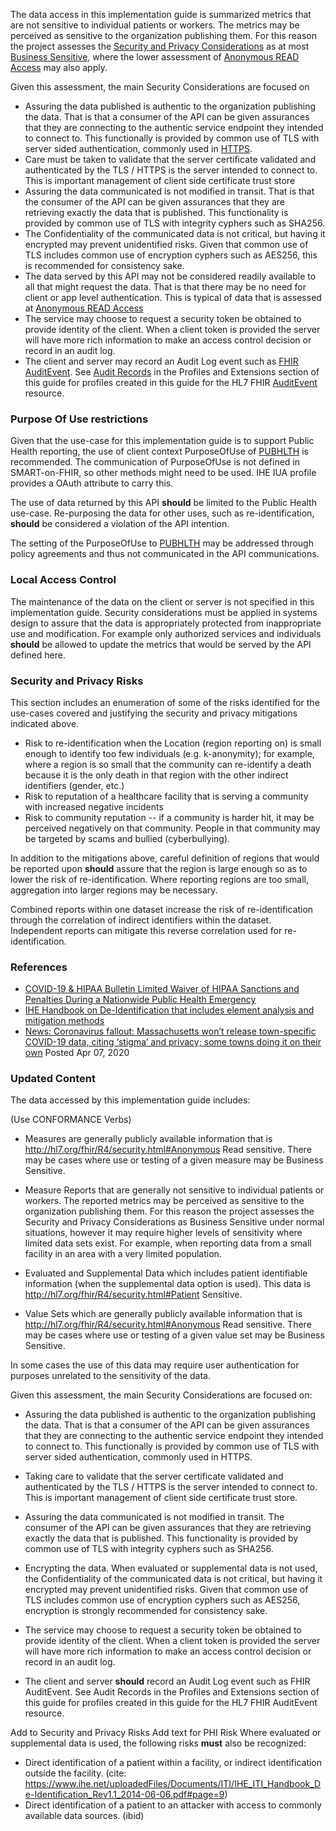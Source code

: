 The data access in this implementation guide is summarized metrics that are not sensitive to individual patients or workers. The metrics may be perceived as sensitive to the
organization publishing them. For this reason the project assesses the
[Security and Privacy Considerations](http://hl7.org/fhir/R4/security.html#SecPrivConsiderations) as at most
[Business Sensitive](http://hl7.org/fhir/R4/security.html#Business), where the lower assessment of [Anonymous READ Access](http://hl7.org/fhir/R4/security.html#Anonymous)
may also apply.

Given this assessment, the main Security Considerations are focused on
- Assuring the data published is authentic to the organization publishing the data. That is that a consumer of the API can be given assurances that they are
  connecting to the authentic service endpoint they intended to connect to. This functionally is provided by common use of TLS with server sided authentication,
  commonly used in [HTTPS](http://hl7.org/fhir/R4/security.html#http).
- Care must be taken to validate that the server certificate validated and authenticated by the TLS / HTTPS is the server intended to connect to. This is
  important management of client side certificate trust store
- Assuring the data communicated is not modified in transit. That is that the consumer of the API can be given assurances that they are retrieving exactly the
  data that is published. This functionality is provided by common use of TLS with integrity cyphers such as SHA256.
- The Confidentiality of the communicated data is not critical, but having it encrypted may prevent unidentified risks. Given that common use of TLS includes
  common use of encryption cyphers such as AES256, this is recommended for consistency sake.
- The data served by this API may not be considered readily available to all that might request the data. That is that there may be no need for client or
  app level authentication. This is typical of data that is assessed at [Anonymous READ Access](http://hl7.org/fhir/R4/security.html#Anonymous)
- The service may choose to request a security token be obtained to provide identity of the client. When a client token is provided the server will have
  more rich information to make an access control decision or record in an audit log.
- The client and server may record an Audit Log event such as [FHIR AuditEvent](http://hl7.org/fhir/R4/security.html#audit).  See
  [Audit Records](profiles_and_extensions.html#audit-records) in the Profiles and Extensions section of this guide for profiles created in this guide for
  the HL7 FHIR [AuditEvent](http://www.hl7.org/fhir/AuditEvent.html) resource.

### Purpose Of Use restrictions
Given that the use-case for this implementation guide is to support Public Health reporting, the use of client context PurposeOfUse of [PUBHLTH](http://hl7.org/fhir/R4/v3/ActReason/cs.html#v3-ActReason-PUBHLTH) is recommended. The communication of PurposeOfUse is not defined in SMART-on-FHIR, so other methods might need to be used. IHE IUA profile provides a OAuth attribute to carry this.

The use of data returned by this API **should** be limited to the Public Health use-case. Re-purposing the data for other uses, such as re-identification, **should** be considered a violation of the API intention.

The setting of the PurposeOfUse to [PUBHLTH](http://hl7.org/fhir/R4/v3/ActReason/cs.html#v3-ActReason-PUBHLTH) may be addressed through policy agreements and thus not communicated in the API communications.

### Local Access Control
The maintenance of the data on the client or server is not specified in this implementation guide. Security considerations must be applied in systems design to assure that the data is appropriately protected from inappropriate use and modification. For example only authorized services and individuals **should** be allowed to update the metrics that would be served by the API defined here.

### Security and Privacy Risks
This section includes an enumeration of some of the risks identified for the use-cases covered and justifying the security and privacy mitigations indicated above.

- Risk to re-identification when the Location (region reporting on) is small enough to identify too few individuals (e.g. k-anonymity); for example, where a region is so small that the community can re-identify a death because it is the only death in that region with the other indirect identifiers (gender, etc.)
- Risk to reputation of a healthcare facility that is serving a community with increased negative incidents
- Risk to community reputation -- if a community is harder hit, it may be perceived negatively on that community. People in that community may be targeted by scams and bullied (cyberbullying).

In addition to the mitigations above, careful definition of regions that would be reported upon **should** assure that the region is large enough so as to lower the risk of re-identification. Where reporting regions are too small, aggregation into larger regions may be necessary.

Combined reports within one dataset increase the risk of re-identification through the correlation of indirect identifiers within the dataset. Independent reports can mitigate this reverse correlation used for re-identification.

### References
* [COVID-19 & HIPAA Bulletin Limited Waiver of HIPAA Sanctions and Penalties During a Nationwide Public Health Emergency](https://www.hhs.gov/sites/default/files/hipaa-and-covid-19-limited-hipaa-waiver-bulletin-508.pdf)
* [IHE Handbook on De-Identification that includes element analysis and mitigation methods](https://wiki.ihe.net/index.php/Healthcare_De-Identification_Handbook)
* [News: Coronavirus fallout: Massachusetts won’t release town-specific COVID-19 data, citing ‘stigma’ and privacy; some towns doing it on their own](https://www.masslive.com/coronavirus/2020/04/coronavirus-fallout-massachusetts-wont-release-town-specific-covid-19-data-citing-stigma-and-privacy-some-towns-doing-it-on-their-own.html) Posted Apr 07, 2020

### Updated Content
The data accessed by this implementation guide includes:

(Use CONFORMANCE Verbs)

* Measures are generally publicly available information that is http://hl7.org/fhir/R4/security.html#Anonymous Read sensitive. There may be
cases where use or testing of a given measure may be Business Sensitive.

* Measure Reports that are generally not sensitive to individual patients or workers. The reported metrics may be perceived as sensitive to the organization publishing them. For this reason the project assesses the Security and Privacy Considerations as Business Sensitive under normal situations, however it may require higher levels of sensitivity where limited data sets exist. For example, when reporting data from a small facility in an area with a very limited population.

* Evaluated and Supplemental Data which includes patient identifiable information (when the supplemental data option is used).  This data is http://hl7.org/fhir/R4/security.html#Patient Sensitive.

* Value Sets which are generally publicly available information that is http://hl7.org/fhir/R4/security.html#Anonymous Read sensitive. There may be
cases where use or testing of a given value set may be Business Sensitive.

In some cases the use of this data may require user authentication for purposes unrelated to the sensitivity of the data.

Given this assessment, the main Security Considerations are focused on:
* Assuring the data published is authentic to the organization publishing the data. That is that a consumer of the API can be given assurances that they are connecting to the authentic service endpoint they intended to connect to. This functionally is provided by common use of TLS with server sided authentication, commonly used in HTTPS.

* Taking care to validate that the server certificate validated and authenticated by the TLS / HTTPS is the server intended to connect to. This is important management of client side certificate trust store.

* Assuring the data communicated is not modified in transit. The consumer of the API can be given assurances that they are retrieving exactly the data that is published. This functionality is provided by common use of TLS with integrity cyphers such as SHA256.

* Encrypting the data. When evaluated or supplemental data is not used, the Confidentiality of the communicated data is not critical, but having it encrypted may prevent unidentified risks. Given that common use of TLS includes common use of encryption cyphers such as AES256, encryption is strongly recommended for consistency sake.

* The service may choose to request a security token be obtained to provide identity of the client. When a client token is provided the server will have more rich information to make an access control decision or record in an audit log.

* The client and server **should** record an Audit Log event such as FHIR AuditEvent. See Audit Records in the Profiles and Extensions section of this guide for profiles created in this guide for the HL7 FHIR AuditEvent resource.

Add to Security and Privacy Risks
Add text for PHI Risk
Where evaluated or supplemental data is used, the following risks **must** also be recognized:
* Direct identification of a patient within a facility, or indirect identification outside the facility. (cite: https://www.ihe.net/uploadedFiles/Documents/ITI/IHE_ITI_Handbook_De-Identification_Rev1.1_2014-06-06.pdf#page=9)
* Direct identification of a patient to an attacker with access to commonly available data sources. (ibid)
